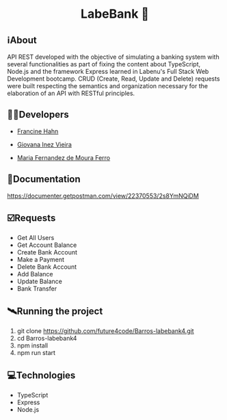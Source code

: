 <h1 align="center">LabeBank 🏦</h1>

##  ℹ️About
API REST developed with the objective of simulating a banking system with several functionalities as part of fixing the content about TypeScript, Node.js and the framework Express learned in Labenu's Full Stack Web Development bootcamp. CRUD (Create, Read, Update and Delete) requests were built respecting the semantics and organization necessary for the elaboration of an API with RESTful principles.

##  👩‍💻Developers
- <a href="https://github.com/francinehahn" target="_blank"><p>Francine Hahn</p></a>
- <a href="https://github.com/gioivieira" target="_blank"><p>Giovana Inez Vieira</p></a>
- <a href="https://github.com/mariafmf" target="_blank"><p>Maria Fernandez de Moura Ferro</p></a>

## 🔗Documentation
https://documenter.getpostman.com/view/22370553/2s8YmNQiDM

## ☑️Requests
- Get All Users
- Get Account Balance
- Create Bank Account
- Make a Payment
- Delete Bank Account
- Add Balance
- Update Balance
- Bank Transfer

## 🛰Running the project
1. git clone https://github.com/future4code/Barros-labebank4.git 
2. cd Barros-labebank4 
3. npm install
4. npm run start

## 💻Technologies
- TypeScript
- Express
- Node.js
